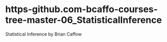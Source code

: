 # https-github.com-bcaffo-courses-tree-master-06_StatisticalInference
Statistical Inference by Brian Caffow
